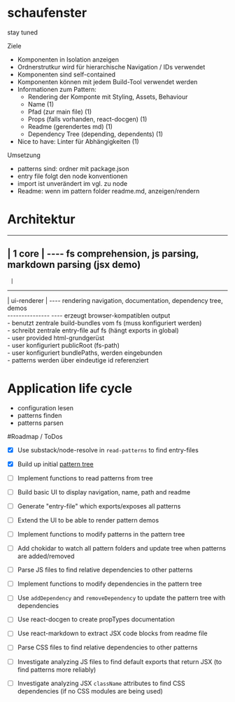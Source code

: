 # schaufenster
stay tuned




Ziele
* Komponenten in Isolation anzeigen
* Ordnerstrutkur wird für hierarchische Navigation / IDs verwendet
* Komponenten sind self-contained
* Komponenten können mit jedem Build-Tool verwendet werden
* Informationen zum Pattern:
  * Rendering der Komponte mit Styling, Assets, Behaviour
  * Name                                                    (1)
  * Pfad (zur main file)                                    (1)
  * Props (falls vorhanden, react-docgen)                   (1)
  * Readme (gerendertes md)                                 (1)
  * Dependency Tree (depending, dependents)                 (1)
* Nice to have: Linter für Abhängigkeiten                   (1)

Umsetzung
* patterns sind: ordner mit package.json
* entry file folgt den node konventionen
* import ist unverändert im vgl. zu node
* Readme: wenn im pattern folder readme.md, anzeigen/rendern

# Architektur
----------  
| 1 core | ---- fs comprehension, js parsing, markdown parsing (jsx demo)  
----------  
     |  
---------------  
| ui-renderer |  ---- rendering navigation, documentation, dependency tree, demos  
---------------  ---- erzeugt browser-kompatiblen output  
	- benutzt zentrale build-bundles vom fs (muss konfiguriert werden)  
	- schreibt zentrale entry-file auf fs (hängt exports in global)  
	- user provided html-grundgerüst  
	- user konfiguriert publicRoot (fs-path)  
	- user konfiguriert bundlePaths, werden eingebunden  
	- patterns werden über eindeutige id referenziert  


# Application life cycle
- configuration lesen
- patterns finden
- patterns parsen

#Roadmap / ToDos
* [x] Use substack/node-resolve in `read-patterns` to find entry-files
* [x] Build up initial [pattern tree](tree.md)
* [ ] Implement functions to read patterns from tree
* [ ] Build basic UI to display navigation, name, path and readme
* [ ] Generate "entry-file" which exports/exposes all patterns
* [ ] Extend the UI to be able to render pattern demos


* [ ] Implement functions to modify patterns in the pattern tree
* [ ] Add chokidar to watch all pattern folders and update tree when patterns are added/removed


* [ ] Parse JS files to find relative dependencies to other patterns
* [ ] Implement functions to modify dependencies in the pattern tree
* [ ] Use `addDependency` and `removeDependency` to update the pattern tree with dependencies
* [ ] Use react-docgen to create propTypes documentation
* [ ] Use react-markdown to extract JSX code blocks from readme file


* [ ] Parse CSS files to find relative dependencies to other patterns
* [ ] Investigate analyzing JS files to find default exports that return JSX
    (to find patterns more reliably)
* [ ] Investigate analyzing JSX `className` attributes to find CSS dependencies
    (if no CSS modules are being used)
